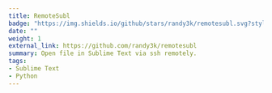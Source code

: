 ```yaml
---
title: RemoteSubl
badge: "https://img.shields.io/github/stars/randy3k/remotesubl.svg?style=social&label=Star"
date: ""
weight: 1
external_link: https://github.com/randy3k/remotesubl
summary: Open file in Sublime Text via ssh remotely.
tags:
- Sublime Text
- Python
---
```

